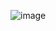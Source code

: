 ![image](https://user-images.githubusercontent.com/63789702/188322888-39e69fa2-548a-42b7-a8be-6c7e314ff549.png)
